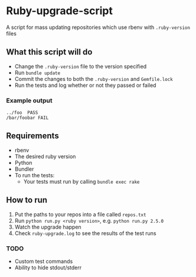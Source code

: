 # Ruby-upgrade-script

A script for mass updating repositories which use rbenv with `.ruby-version` files

## What this script will do

- Change the `.ruby-version` file to the version specified
- Run `bundle update`
- Commit the changes to both the `.ruby-version` and `Gemfile.lock`
- Run the tests and log whether or not they passed or failed

### Example output

```
../foo	PASS
/bar/foobar	FAIL
```

## Requirements

- rbenv
- The desired ruby version
- Python
- Bundler
- To run the tests:
  - Your tests must run by calling `bundle exec rake`

## How to run

1. Put the paths to your repos into a file called `repos.txt`
2. Run `python run.py <ruby version>`, e.g. `python run.py 2.5.0`
3. Watch the upgrade happen
4. Check `ruby-upgrade.log` to see the results of the test runs

### TODO

- Custom test commands
- Ability to hide stdout/stderr

